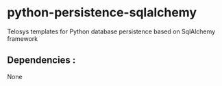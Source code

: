 # python-persistence-sqlalchemy

Telosys templates for Python database persistence based on SqlAlchemy framework

## Dependencies : 

None
